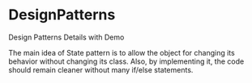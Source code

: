 # DesignPatterns
Design Patterns Details with Demo



The main idea of State pattern is to allow the object for changing its behavior without changing its class. Also, by implementing it, the code should remain cleaner without many if/else statements.

